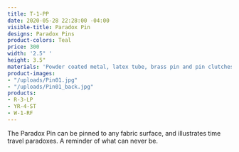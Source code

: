 ```yaml
---
title: T-1-PP
date: 2020-05-28 22:28:00 -04:00
visible-title: Paradox Pin
designs: Paradox Pins
product-colors: Teal
price: 300
width: '2.5" '
height: 3.5"
materials: 'Powder coated metal, latex tube, brass pin and pin clutches. '
product-images:
- "/uploads/Pin01.jpg"
- "/uploads/Pin01_back.jpg"
products:
- R-3-LP
- YR-4-ST
- W-1-RF
---
```


The Paradox Pin can be pinned to any fabric surface, and illustrates time travel paradoxes. A reminder of what can never be. 